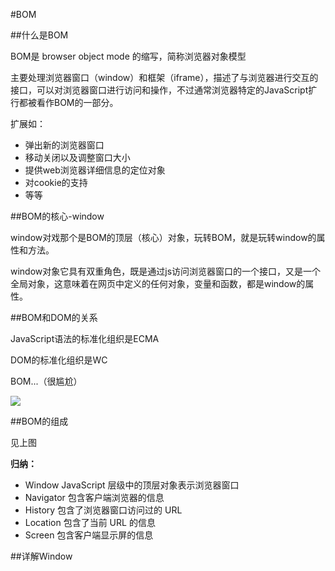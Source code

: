 #BOM

##什么是BOM

BOM是 browser object mode 的缩写，简称浏览器对象模型

主要处理浏览器窗口（window）和框架（iframe），描述了与浏览器进行交互的接口，可以对浏览器窗口进行访问和操作，不过通常浏览器特定的JavaScript扩行都被看作BOM的一部分。

扩展如：

- 弹出新的浏览器窗口
- 移动关闭以及调整窗口大小
- 提供web浏览器详细信息的定位对象
- 对cookie的支持
- 等等

##BOM的核心-window

window对戏那个是BOM的顶层（核心）对象，玩转BOM，就是玩转window的属性和方法。

window对象它具有双重角色，既是通过js访问浏览器窗口的一个接口，又是一个全局对象，这意味着在网页中定义的任何对象，变量和函数，都是window的属性。

##BOM和DOM的关系

JavaScript语法的标准化组织是ECMA

DOM的标准化组织是WC

BOM...（很尴尬）

![](https://i.imgur.com/6To0OOC.png)

##BOM的组成

见上图

**归纳：**

- Window JavaScript 层级中的顶层对象表示浏览器窗口
- Navigator 包含客户端浏览器的信息
- History 包含了浏览器窗口访问过的 URL
- Location 包含了当前 URL 的信息
- Screen 包含客户端显示屏的信息

##详解Window



